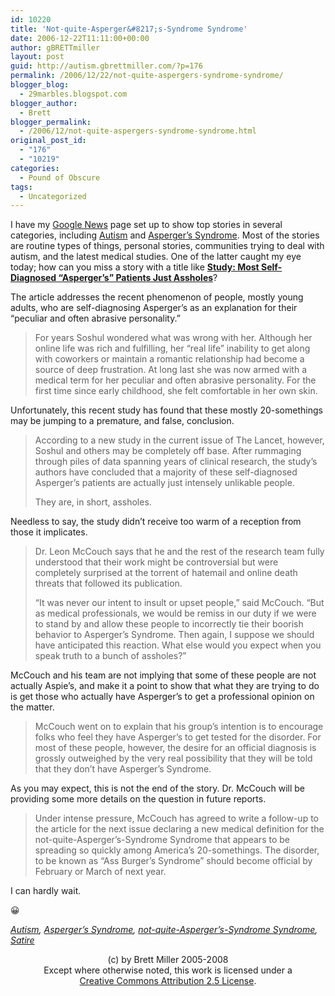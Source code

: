 ```yaml
---
id: 10220
title: 'Not-quite-Asperger&#8217;s-Syndrome Syndrome'
date: 2006-12-22T11:11:00+00:00
author: gBRETTmiller
layout: post
guid: http://autism.gbrettmiller.com/?p=176
permalink: /2006/12/22/not-quite-aspergers-syndrome-syndrome/
blogger_blog:
  - 29marbles.blogspot.com
blogger_author:
  - Brett
blogger_permalink:
  - /2006/12/not-quite-aspergers-syndrome-syndrome.html
original_post_id:
  - "176"
  - "10219"
categories:
  - Pound of Obscure
tags:
  - Uncategorized
---
```

I have my [Google News](http://news.google.com/) page set up to show top stories in several categories, including [Autism](http://news.google.com/?q=Autism) and [Asperger&#8217;s Syndrome](http://news.google.com/?q=Asperger+Syndrome). Most of the stories are routine types of things, personal stories, communities trying to deal with autism, and the latest medical studies. One of the latter caught my eye today; how can you miss a story with a title like <span style="font-weight:bold;"><a href="http://www.ridiculopathy.com/news_detail.php?id=1725">Study: Most Self-Diagnosed &#8220;Asperger&#8217;s&#8221; Patients Just Assholes</a></span>?

The article addresses the recent phenomenon of people, mostly young adults, who are self-diagnosing Asperger&#8217;s as an explanation for their &#8220;peculiar and often abrasive personality.&#8221;

> For years Soshul wondered what was wrong with her. Although her online life was rich and fulfilling, her &#8220;real life&#8221; inability to get along with coworkers or maintain a romantic relationship had become a source of deep frustration. At long last she was now armed with a medical term for her peculiar and often abrasive personality. For the first time since early childhood, she felt comfortable in her own skin.

Unfortunately, this recent study has found that these mostly 20-somethings may be jumping to a premature, and false, conclusion.

> According to a new study in the current issue of The Lancet, however, Soshul and others may be completely off base. After rummaging through piles of data spanning years of clinical research, the study&#8217;s authors have concluded that a majority of these self-diagnosed Asperger&#8217;s patients are actually just intensely unlikable people.
> 
> They are, in short, assholes. 

Needless to say, the study didn&#8217;t receive too warm of a reception from those it implicates. 

> Dr. Leon McCouch says that he and the rest of the research team fully understood that their work might be controversial but were completely surprised at the torrent of hatemail and online death threats that followed its publication.
> 
> &#8220;It was never our intent to insult or upset people,&#8221; said McCouch. &#8220;But as medical professionals, we would be remiss in our duty if we were to stand by and allow these people to incorrectly tie their boorish behavior to Asperger&#8217;s Syndrome. Then again, I suppose we should have anticipated this reaction. What else would you expect when you speak truth to a bunch of assholes?&#8221;

McCouch and his team are not implying that some of these people are not actually Aspie&#8217;s, and make it a point to show that what they are trying to do is get those who actually have Asperger&#8217;s to get a professional opinion on the matter.

> McCouch went on to explain that his group&#8217;s intention is to encourage folks who feel they have Asperger&#8217;s to get tested for the disorder. For most of these people, however, the desire for an official diagnosis is grossly outweighed by the very real possibility that they will be told that they don&#8217;t have Asperger&#8217;s Syndrome.

As you may expect, this is not the end of the story. Dr. McCouch will be providing some more details on the question in future reports.

> Under intense pressure, McCouch has agreed to write a follow-up to the article for the next issue declaring a new medical definition for the not-quite-Asperger&#8217;s-Syndrome Syndrome that appears to be spreading so quickly among America&#8217;s 20-somethings. The disorder, to be known as &#8220;Ass Burger&#8217;s Syndrome&#8221; should become official by February or March of next year.

I can hardly wait. 

😀

_<a href="http://technorati.com/tag/autism" rel="tag">Autism</a>, <a href="http://technorati.com/tag/Asperger" rel="tag">Asperger&#8217;s Syndrome</a>, <a href="http://technorati.com/tag/not-quite-Asperger's-Syndrome+Syndrome" rel="tag">not-quite-Asperger&#8217;s-Syndrome Syndrome</a>, <a href="http://technorati.com/tag/satire" rel="tag">Satire</a>_

<div class="blogger-post-footer">
  <p align="center">
    (c) by Brett Miller 2005-2008<br /> Except where otherwise noted, this work is licensed under a<br /> <a href="http://creativecommons.org/licenses/by/2.5/" rel="license">Creative Commons Attribution 2.5 License</a>.
  </p>
</div>